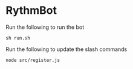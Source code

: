 # RythmBot

Run the following to run the bot
```
sh run.sh
```

Run the following to update the slash commands
```
node src/register.js
```
